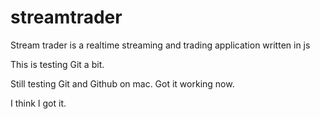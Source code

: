 streamtrader
============

Stream trader is a realtime streaming and trading application written in js

This is testing Git a bit.

Still testing Git and Github on mac.  Got it working now.

I think I got it.

